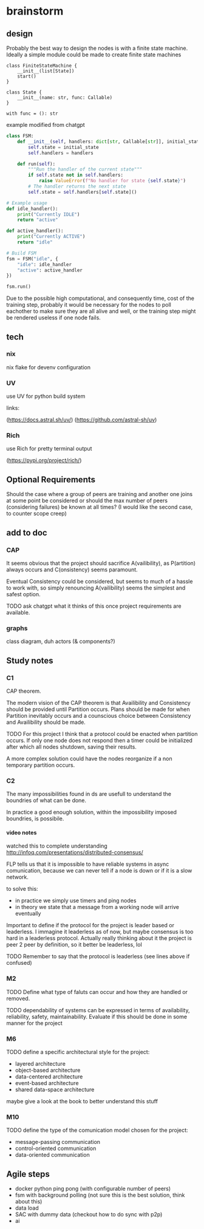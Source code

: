 # brainstorm

## design

Probably the best way to design the nodes is with a finite state machine. Ideally a simple module could be made to create finite state machines
```mermaid
class FiniteStateMachine {
    __init__(list[State])
    start()
}

class State {
    __init__(name: str, func: Callable)
}

with func = (): str

```

example modified from chatgpt

```py
class FSM:
    def __init__(self, handlers: dict[str, Callable[str]], initial_state: str):
        self.state = initial_state
        self.handlers = handlers

    def run(self):
        """Run the handler of the current state"""
        if self.state not in self.handlers:
            raise ValueError(f"No handler for state {self.state}")
        # The handler returns the next state
        self.state = self.handlers[self.state]()

# Example usage
def idle_handler():
    print("Currently IDLE")
    return "active"

def active_handler():
    print("Currently ACTIVE")
    return "idle"

# Build FSM
fsm = FSM("idle", {
    "idle": idle_handler
    "active": active_handler
})

fsm.run()

```

Due to the possible high computational, and consequently time, cost of the training step, probably it would be necessary for the nodes to poll eachother to make sure they are all alive and well, or the training step might be rendered useless if one node fails.

## tech

### nix

nix flake for devenv configuration

### UV

use UV for python build system

links:

(https://docs.astral.sh/uv/)
(https://github.com/astral-sh/uv)

### Rich

use Rich for pretty terminal output

(https://pypi.org/project/rich/)

## Optional Requirements

Should the case where a group of peers are training and another one joins at some point be considered or should the max number of peers (considering failures) be known at all times? (I would like the second case, to counter scope creep)

## add to doc

### CAP

It seems obvious that the project should sacrifice A(vailibility), as P(artition) always occurs and C(onsistency) seems paramount.

Eventual Consistency could be considered, but seems to much of a hassle to work with, so simply renouncing A(vailibility) seems the simplest and safest option.

TODO ask chatgpt what it thinks of this once project requirements are available.
### graphs

class diagram, duh
actors (& components?)

## Study notes

### C1

CAP theorem.

The modern vision of the CAP theorem is that Availibility and Consistency should be provided until Partition occurs. Plans should be made for when Partition inevitably occurs and a counscious choice between Consistency and Availibility should be made.

TODO
For this project I think that a protocol could be enacted when partition occurs. If only one node does not respond then a timer could be initialized after which all nodes shutdown, saving their results.

A more complex solution could have the nodes reorganize if a non temporary partition occurs.

### C2

The many impossibilities found in ds are usefull to understand the boundries of what can be done.

In practice a good enough solution, within the impossibility imposed boundries, is possibile.


#### video notes

watched this to complete understanding
http://infoq.com/presentations/distributed-consensus/

FLP tells us that it is impossible to have reliable systems in async comunication, because we can never tell if a node is down or if it is a slow network.

to solve this: 

- in practice we simply use timers and ping nodes
- in theory we state that a message from a working node will arrive eventually

Important to define if the protocol for the project is leader based or leaderless. I immagine it leaderless as of now, but maybe consensus is too hard in a leaderless protocol.
Actually really thinking about it the project is peer 2 peer by definition, so it better be leaderless, lol

TODO
Remember to say that the protocol is leaderless (see lines above if confused)

### M2

TODO Define what type of faluts can occur and how they are handled or removed.

TODO dependability of systems can be expressed in terms of availability, reliability, safety, maintainability. Evaluate if this should be done in some manner for the project

### M6

TODO define a specific architectural style for the project:

- layered architecture
- object-based architecture
- data-centered architecture
- event-based architecture
- shared data-space architecture

maybe give a look at the book to better understand this stuff

### M10

TODO define the type of the comunication model chosen for the project:

- message-passing communication
- control-oriented communication
- data-oriented communication

## Agile steps

- docker python ping pong (with configurable number of peers)
- fsm with background polling (not sure this is the best solution, think about this)
- data load
- SAC with dummy data (checkout how to do sync with p2p)
- ai

